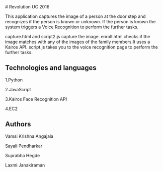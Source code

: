 <snippet>
  <content>
# Revolution UC 2016

This application captures the image of a person at the door step and recognizes if the person is known or unknown. If the person is known the system triggers a Voice Recognition to perform the further tasks. 


capture.html and script2.js capture the image. enroll.html checks if the image matches with any of the images of the family members.It uses a Kairos API. script.js takes you to the voice recognition page to perform the further tasks.


## Technologies and languages

1.Python


2.JavaScript


3.Kairos Face Recognition API


4.EC2


## Authors

Vamsi Krishna Angajala

Sayali Pendharkar

Suprabha Hegde

Laxmi Janakiraman

</content>
</snippet>
